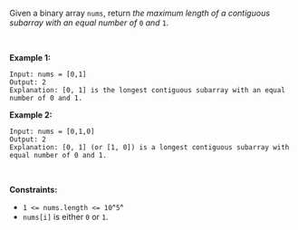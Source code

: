 Given a binary array `nums`, return *the maximum length of a contiguous
subarray with an equal number of* `0` *and* `1`.

 

**Example 1:**

    Input: nums = [0,1]
    Output: 2
    Explanation: [0, 1] is the longest contiguous subarray with an equal number of 0 and 1.

**Example 2:**

    Input: nums = [0,1,0]
    Output: 2
    Explanation: [0, 1] (or [1, 0]) is a longest contiguous subarray with equal number of 0 and 1.

 

**Constraints:**

-   `1 <= nums.length <= 10`^`5`^
-   `nums[i]` is either `0` or `1`.
